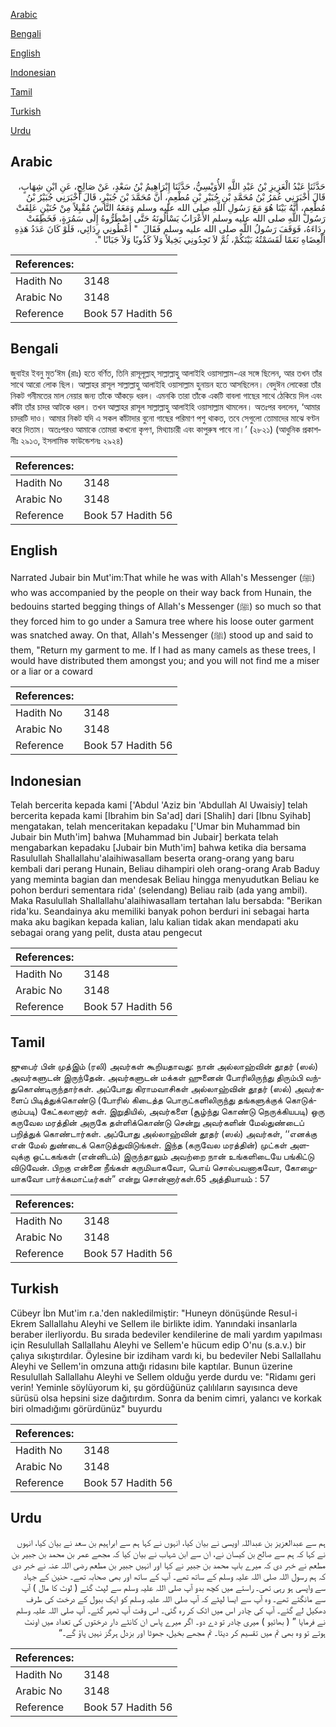 [Arabic](#arabic)

[Bengali](#bengali)

[English](#english)

[Indonesian](#indonesian)

[Tamil](#tamil)

[Turkish](#turkish)

[Urdu](#urdu)

## Arabic


<div dir="rtl" lang="ar" style={{fontSize:'larger',backgroundColor:'#f8f9fa',padding:20}}>
حَدَّثَنَا عَبْدُ الْعَزِيزِ بْنُ عَبْدِ اللَّهِ الأُوَيْسِيُّ، حَدَّثَنَا إِبْرَاهِيمُ بْنُ سَعْدٍ، عَنْ صَالِحٍ، عَنِ ابْنِ شِهَابٍ، قَالَ أَخْبَرَنِي عُمَرُ بْنُ مُحَمَّدِ بْنِ جُبَيْرِ بْنِ مُطْعِمٍ، أَنَّ مُحَمَّدَ بْنَ جُبَيْرٍ، قَالَ أَخْبَرَنِي جُبَيْرُ بْنُ مُطْعِمٍ، أَنَّهُ بَيْنَا هُوَ مَعَ رَسُولِ اللَّهِ صلى الله عليه وسلم وَمَعَهُ النَّاسُ مُقْبِلاً مِنْ حُنَيْنٍ عَلِقَتْ رَسُولَ اللَّهِ صلى الله عليه وسلم الأَعْرَابُ يَسْأَلُونَهُ حَتَّى اضْطَرُّوهُ إِلَى سَمُرَةٍ، فَخَطِفَتْ رِدَاءَهُ، فَوَقَفَ رَسُولُ اللَّهِ صلى الله عليه وسلم فَقَالَ ‏ "‏ أَعْطُونِي رِدَائِي، فَلَوْ كَانَ عَدَدُ هَذِهِ الْعِضَاهِ نَعَمًا لَقَسَمْتُهُ بَيْنَكُمْ، ثُمَّ لاَ تَجِدُونِي بَخِيلاً وَلاَ كَذُوبًا وَلاَ جَبَانًا ‏"‏‏.‏
</div>
<div style={{backgroundColor:'#f8f9fa',padding:20, marginBottom: 10}}><table> <thead> <tr> <th>References:</th> <th></th> </tr> </thead> <tbody><tr><td>Hadith No</td><td>3148</td></tr><tr><td>Arabic No</td><td>3148</td></tr><tr><td>Reference</td><td>Book 57 Hadith 56</td></tr></tbody></table></div>

## Bengali


<div dir="ltr" lang="bn" style={{fontSize:'larger',backgroundColor:'#f8f9fa',padding:20}}>
জুবাইর ইবনু মুত‘ঈম (রাঃ) হতে বর্ণিত, তিনি রাসূলূল্লাহ্ সাল্লাল্লাহু আলাইহি ওয়াসাল্লাম-এর সঙ্গে ছিলেন, আর তখন তাঁর সাথে আরো লোক ছিল। আল্লাহর রাসূল সাল্লাল্লাহু আলাইহি ওয়াসাল্লাম হুনায়ন হতে আসছিলেন। বেদুঈন লোকেরা তাঁর নিকট গনীমতের মাল নেয়ার জন্য তাঁকে আঁকড়ে ধরল। এমনকি তারা তাঁকে একটি বাবলা গাছের সাথে ঠেকিয়ে দিল এবং কাঁটা তাঁর চাদর আটকে ধরল। তখন আল্লাহর রাসূল সাল্লাল্লাহু আলাইহি ওয়াসাল্লাম থামলেন। অতঃপর বললেন, ‘আমার চাদরটি দাও। আমার নিকট যদি এ সকল কাঁটাদার বুনো গাছের পরিমাণ পশু থাকত, তবে সেগুলো তোমাদের মাঝে বণ্টন করে দিতাম। অতঃপরও আমাকে তোমরা কখনো কৃপণ, মিথ্যাচারী এবং কাপুরুষ পাবে না।’ (২৮২১) (আধুনিক প্রকাশনীঃ ২৯১৩, ইসলামিক ফাউন্ডেশনঃ ২৯২৪)
</div>
<div style={{backgroundColor:'#f8f9fa',padding:20, marginBottom: 10}}><table> <thead> <tr> <th>References:</th> <th></th> </tr> </thead> <tbody><tr><td>Hadith No</td><td>3148</td></tr><tr><td>Arabic No</td><td>3148</td></tr><tr><td>Reference</td><td>Book 57 Hadith 56</td></tr></tbody></table></div>

## English


<div dir="ltr" lang="en" style={{fontSize:'larger',backgroundColor:'#f8f9fa',padding:20}}>
Narrated Jubair bin Mut'im:That while he was with Allah's Messenger (ﷺ) who was accompanied by the people on their way back from Hunain, the bedouins started begging things of Allah's Messenger (ﷺ) so much so that they forced him to go under a Samura tree where his loose outer garment was snatched away. On that, Allah's Messenger (ﷺ) stood up and said to them, "Return my garment to me. If I had as many camels as these trees, I would have distributed them amongst you; and you will not find me a miser or a liar or a coward
</div>
<div style={{backgroundColor:'#f8f9fa',padding:20, marginBottom: 10}}><table> <thead> <tr> <th>References:</th> <th></th> </tr> </thead> <tbody><tr><td>Hadith No</td><td>3148</td></tr><tr><td>Arabic No</td><td>3148</td></tr><tr><td>Reference</td><td>Book 57 Hadith 56</td></tr></tbody></table></div>

## Indonesian


<div dir="ltr" lang="id" style={{fontSize:'larger',backgroundColor:'#f8f9fa',padding:20}}>
Telah bercerita kepada kami ['Abdul 'Aziz bin 'Abdullah Al Uwaisiy] telah bercerita kepada kami [Ibrahim bin Sa'ad] dari [Shalih] dari [Ibnu Syihab] mengatakan, telah menceritakan kepadaku ['Umar bin Muhammad bin Jubair bin Muth'im] bahwa [Muhammad bin Jubair] berkata telah mengabarkan kepadaku [Jubair bin Muth'im] bahwa ketika dia bersama Rasulullah Shallallahu'alaihiwasallam beserta orang-orang yang baru kembali dari perang Hunain, Beliau dihampiri oleh orang-orang Arab Baduy yang meminta bagian dan mendesak Beliau hingga menyudutkan Beliau ke pohon berduri sementara rida' (selendang) Beliau raib (ada yang ambil). Maka Rasulullah Shallallahu'alaihiwasallam tertahan lalu bersabda: "Berikan rida'ku. Seandainya aku memiliki banyak pohon berduri ini sebagai harta maka aku bagikan kepada kalian, lalu kalian tidak akan mendapati aku sebagai orang yang pelit, dusta atau pengecut
</div>
<div style={{backgroundColor:'#f8f9fa',padding:20, marginBottom: 10}}><table> <thead> <tr> <th>References:</th> <th></th> </tr> </thead> <tbody><tr><td>Hadith No</td><td>3148</td></tr><tr><td>Arabic No</td><td>3148</td></tr><tr><td>Reference</td><td>Book 57 Hadith 56</td></tr></tbody></table></div>

## Tamil


<div dir="ltr" lang="ta" style={{fontSize:'larger',backgroundColor:'#f8f9fa',padding:20}}>
ஜுபைர் பின் முத்இம் (ரலி) அவர்கள் கூறியதாவது: நான் அல்லாஹ்வின் தூதர் (ஸல்) அவர்களுடன் இருந்தேன். அவர்களுடன் மக்கள் ஹுனைன் போரிலிருந்து திரும்பி வந்துகொண்டிருந்தார்கள். அப்போது கிராமவாசிகள் அல்லாஹ்வின் தூதர் (ஸல்) அவர்களைப் பிடித்துக்கொண்டு (போரில் கிடைத்த பொருட்களிலிருந்து தங்களுக்குக் கொடுக்கும்படி) கேட்கலானார் கள். இறுதியில், அவர்களை (சூழ்ந்து கொண்டு நெருக்கியபடி) ஒரு கருவேல மரத்தின் அருகே தள்ளிக்கொண்டு சென்று அவர்களின் மேல்துண்டைப் பறித்துக் கொண்டார்கள். அப்போது அல்லாஹ்வின் தூதர் (ஸல்) அவர்கள், ‘‘எனக்கு என் மேல் துண்டைக் கொடுத்துவிடுங்கள். இந்த (கருவேல மரத்தின்) முட்கள் அளவுக்கு ஒட்டகங்கள் (என்னிடம்) இருந்தாலும் அவற்றை நான் உங்களிடையே பங்கிட்டு விடுவேன். பிறகு என்னை நீங்கள் கருமியாகவோ, பொய் சொல்பவனாகவோ, கோழையாகவோ பார்க்கமாட்டீர்கள்” என்று சொன்னார்கள்.65 அத்தியாயம் : 57
</div>
<div style={{backgroundColor:'#f8f9fa',padding:20, marginBottom: 10}}><table> <thead> <tr> <th>References:</th> <th></th> </tr> </thead> <tbody><tr><td>Hadith No</td><td>3148</td></tr><tr><td>Arabic No</td><td>3148</td></tr><tr><td>Reference</td><td>Book 57 Hadith 56</td></tr></tbody></table></div>

## Turkish


<div dir="ltr" lang="tr" style={{fontSize:'larger',backgroundColor:'#f8f9fa',padding:20}}>
Cübeyr İbn Mut'im r.a.'den nakledilmiştir: "Huneyn dönüşünde ResuI-i Ekrem Sallallahu Aleyhi ve Sellem ile birlikte idim. Yanındaki insanlarla beraber ilerliyordu. Bu sırada bedeviler kendilerine de mali yardım yapılması için Resulullah Sallallahu Aleyhi ve Sellem'e hücum edip O'nu (s.a.v.) bir çalıya sıkıştırdılar. Öylesine bir izdiham vardı ki, bu bedeviler Nebi Sallallahu Aleyhi ve Sellem'in omzuna attığı ridasını bile kaptılar. Bunun üzerine Resulullah Sallallahu Aleyhi ve Sellem olduğu yerde durdu ve: "Ridamı geri verin! Yeminle söylüyorum ki, şu gördüğünüz çalılıların sayısınca deve sürüsü olsa hepsini size dağıtırdım. Sonra da benim cimri, yalancı ve korkak biri olmadığımı görürdünüz" buyurdu
</div>
<div style={{backgroundColor:'#f8f9fa',padding:20, marginBottom: 10}}><table> <thead> <tr> <th>References:</th> <th></th> </tr> </thead> <tbody><tr><td>Hadith No</td><td>3148</td></tr><tr><td>Arabic No</td><td>3148</td></tr><tr><td>Reference</td><td>Book 57 Hadith 56</td></tr></tbody></table></div>

## Urdu


<div dir="rtl" lang="ur" style={{fontSize:'larger',backgroundColor:'#f8f9fa',padding:20}}>
ہم سے عبدالعزیز بن عبداللہ اویسی نے بیان کیا، انہوں نے کہا ہم سے ابراہیم بن سعد نے بیان کیا، انہوں نے کہا کہ ہم سے صالح بن کیسان نے، ان سے ابن شہاب نے بیان کیا کہ مجھے عمر بن محمد بن جبیر بن مطعم نے خبر دی کہ میرے باپ محمد بن جبیر نے کہا اور انہیں جبیر بن مطعم رضی اللہ عنہ نے خبر دی کہ ہم رسول اللہ صلی اللہ علیہ وسلم کے ساتھ تھے۔ آپ کے ساتھ اور بھی صحابہ تھے۔ حنین کے جہاد سے واپسی ہو رہی تھی۔ راستے میں کچھ بدو آپ صلی اللہ علیہ وسلم سے لپٹ گئے ( لوٹ کا مال ) آپ سے مانگتے تھے۔ وہ آپ سے ایسا لپٹے کہ آپ صلی اللہ علیہ وسلم کو ایک ببول کے درخت کی طرف دھکیل لے گئے۔ آپ کی چادر اس میں اٹک کر رہ گئی۔ اس وقت آپ ٹھہر گئے۔ آپ صلی اللہ علیہ وسلم نے فرمایا ” ( بھائیو ) میری چادر تو دے دو۔ اگر میرے پاس ان کانٹے دار درختوں کی تعداد میں اونٹ ہوتے تو وہ بھی تم میں تقسیم کر دیتا۔ تم مجھے بخیل، جھوٹا اور بزدل ہرگز نہیں پاؤ گے۔“
</div>
<div style={{backgroundColor:'#f8f9fa',padding:20, marginBottom: 10}}><table> <thead> <tr> <th>References:</th> <th></th> </tr> </thead> <tbody><tr><td>Hadith No</td><td>3148</td></tr><tr><td>Arabic No</td><td>3148</td></tr><tr><td>Reference</td><td>Book 57 Hadith 56</td></tr></tbody></table></div>